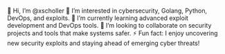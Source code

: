 👋 Hi, I’m @xscholler
👀 I’m interested in cybersecurity, Golang, Python, DevOps, and exploits.
🌱 I’m currently learning advanced exploit development and DevOps tools.
💞️ I’m looking to collaborate on security projects and tools that make systems safer.
⚡ Fun fact: I enjoy uncovering new security exploits and staying ahead of emerging cyber threats!
<!---
xschollerr/xschollerr is a ✨ special ✨ repository because its `README.md` (this file) appears on your GitHub profile.
You can click the Preview link to take a look at your changes.
--->
